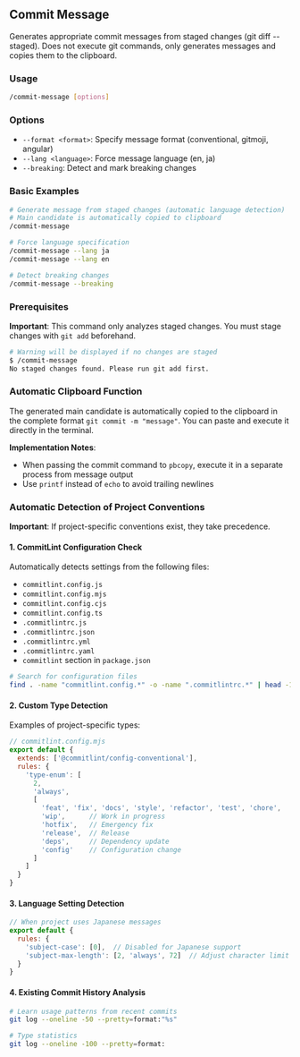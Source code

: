 ## Commit Message

Generates appropriate commit messages from staged changes (git diff --staged). Does not execute git commands, only generates messages and copies them to the clipboard.

### Usage

```bash
/commit-message [options]
```

### Options

- `--format <format>`: Specify message format (conventional, gitmoji, angular)
- `--lang <language>`: Force message language (en, ja)
- `--breaking`: Detect and mark breaking changes

### Basic Examples

```bash
# Generate message from staged changes (automatic language detection)
# Main candidate is automatically copied to clipboard
/commit-message

# Force language specification
/commit-message --lang ja
/commit-message --lang en

# Detect breaking changes
/commit-message --breaking
```

### Prerequisites

**Important**: This command only analyzes staged changes. You must stage changes with `git add` beforehand.

```bash
# Warning will be displayed if no changes are staged
$ /commit-message
No staged changes found. Please run git add first.
```

### Automatic Clipboard Function

The generated main candidate is automatically copied to the clipboard in the complete format `git commit -m "message"`. You can paste and execute it directly in the terminal.

**Implementation Notes**:

- When passing the commit command to `pbcopy`, execute it in a separate process from message output
- Use `printf` instead of `echo` to avoid trailing newlines

### Automatic Detection of Project Conventions

**Important**: If project-specific conventions exist, they take precedence.

#### 1. CommitLint Configuration Check

Automatically detects settings from the following files:

- `commitlint.config.js`
- `commitlint.config.mjs`
- `commitlint.config.cjs`
- `commitlint.config.ts`
- `.commitlintrc.js`
- `.commitlintrc.json`
- `.commitlintrc.yml`
- `.commitlintrc.yaml`
- `commitlint` section in `package.json`

```bash
# Search for configuration files
find . -name "commitlint.config.*" -o -name ".commitlintrc.*" | head -1
```

#### 2. Custom Type Detection

Examples of project-specific types:

```javascript
// commitlint.config.mjs
export default {
  extends: ['@commitlint/config-conventional'],
  rules: {
    'type-enum': [
      2,
      'always',
      [
        'feat', 'fix', 'docs', 'style', 'refactor', 'test', 'chore',
        'wip',      // Work in progress
        'hotfix',   // Emergency fix
        'release',  // Release
        'deps',     // Dependency update
        'config'    // Configuration change
      ]
    ]
  }
}
```

#### 3. Language Setting Detection

```javascript
// When project uses Japanese messages
export default {
  rules: {
    'subject-case': [0],  // Disabled for Japanese support
    'subject-max-length': [2, 'always', 72]  // Adjust character limit for Japanese
  }
}
```

#### 4. Existing Commit History Analysis

```bash
# Learn usage patterns from recent commits
git log --oneline -50 --pretty=format:"%s"

# Type statistics
git log --oneline -100 --pretty=format: